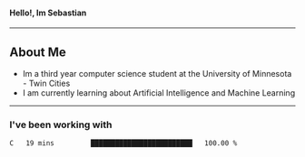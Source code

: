 #### Hello!, Im Sebastian


---
## About Me
- Im a third year computer science student at the University of Minnesota - Twin Cities
- I am currently learning about Artificial Intelligence and Machine Learning

---

### I've been working with
<!--START_SECTION:waka-->

```text
C   19 mins         █████████████████████████   100.00 %
```

<!--END_SECTION:waka-->


